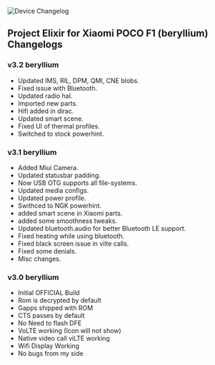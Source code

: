 ![Device Changelog](https://i.imgur.com/C0Wcdr5.png)

## Project Elixir for Xiaomi POCO F1 (beryllium) Changelogs

### v3.2 beryllium
- Updated IMS, RIL, DPM, QMI, CNE blobs.
- Fixed issue with Bluetooth.
- Updated radio hal.
- Imported new parts.
- Hifi added in dirac.
- Updated smart scene.
- Fixed UI of thermal profiles.
- Switched to stock powerhint.

### v3.1 beryllium
- Added Miui Camera.
- Updated statusbar padding.
- Now USB OTG supports all file-systems.
- Updated media configs.
- Updated power profile.
- Swithced to NGK powerhint.
- added smart scene in Xiaomi parts.
- added some smoothness tweaks.
- Updated bluetooth.audio for better Bluetooth LE support.
- Fixed heating while using bluetooth.
- Fixed black screen issue in vilte calls.
- Fixed some denials.
- Misc changes.

### v3.0 beryllium

- Initial OFFICIAL Build
- Rom is decrypted by default
- Gapps shipped with ROM
- CTS passes by default
- No Need to flash DFE
- VoLTE working (Icon will not show)
- Native video call viLTE working
- Wifi Display Working
- No bugs from my side
